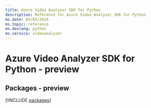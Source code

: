 ```yaml
---
title: Azure Video Analyzer SDK for Python
description: Reference for Azure Video Analyzer SDK for Python
ms.date: 05/03/2024
ms.topic: reference
ms.devlang: python
ms.service: videoanalyzer
---
```

# Azure Video Analyzer SDK for Python - preview
## Packages - preview
[!INCLUDE [packages](video-analyzer-index.md)]